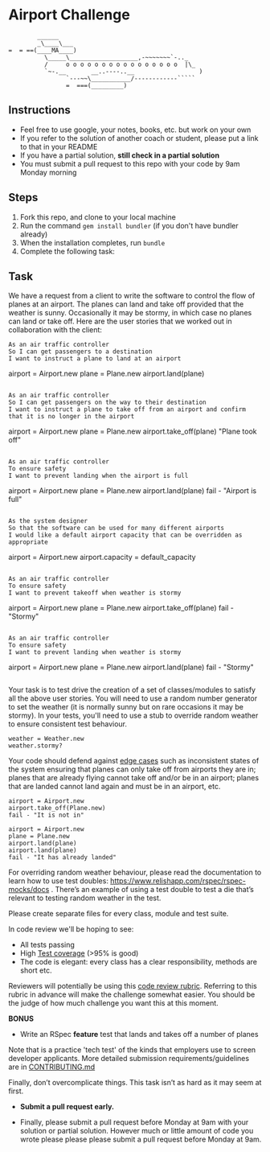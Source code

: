 Airport Challenge
=================

```
        ______
        _\____\___
=  = ==(____MA____)
          \_____\___________________,-~~~~~~~`-.._
          /     o o o o o o o o o o o o o o o o  |\_
          `~-.__       __..----..__                  )
                `---~~\___________/------------`````
                =  ===(_________)

```

Instructions
---------

* Feel free to use google, your notes, books, etc. but work on your own
* If you refer to the solution of another coach or student, please put a link to that in your README
* If you have a partial solution, **still check in a partial solution**
* You must submit a pull request to this repo with your code by 9am Monday morning

Steps
-------

1. Fork this repo, and clone to your local machine
2. Run the command `gem install bundler` (if you don't have bundler already)
3. When the installation completes, run `bundle`
4. Complete the following task:

Task
-----

We have a request from a client to write the software to control the flow of planes at an airport. The planes can land and take off provided that the weather is sunny. Occasionally it may be stormy, in which case no planes can land or take off.  Here are the user stories that we worked out in collaboration with the client:

```
As an air traffic controller 
So I can get passengers to a destination 
I want to instruct a plane to land at an airport

```
airport = Airport.new
plane = Plane.new
airport.land(plane)
```

As an air traffic controller 
So I can get passengers on the way to their destination 
I want to instruct a plane to take off from an airport and confirm that it is no longer in the airport

```
airport = Airport.new
plane = Plane.new
airport.take_off(plane)
"Plane took off"
```

As an air traffic controller 
To ensure safety 
I want to prevent landing when the airport is full 
```
airport = Airport.new
plane = Plane.new
airport.land(plane)
fail - "Airport is full"
```

As the system designer
So that the software can be used for many different airports
I would like a default airport capacity that can be overridden as appropriate

```
airport = Airport.new
airport.capacity = default_capacity 
```

As an air traffic controller 
To ensure safety 
I want to prevent takeoff when weather is stormy 

```
airport = Airport.new
plane = Plane.new
airport.take_off(plane)
fail - "Stormy"
```

As an air traffic controller 
To ensure safety 
I want to prevent landing when weather is stormy 
```
airport = Airport.new
plane = Plane.new
airport.land(plane)
fail - "Stormy"
```

```

Your task is to test drive the creation of a set of classes/modules to satisfy all the above user stories. You will need to use a random number generator to set the weather (it is normally sunny but on rare occasions it may be stormy). In your tests, you'll need to use a stub to override random weather to ensure consistent test behaviour.

```
weather = Weather.new
weather.stormy?
```

Your code should defend against [edge cases](http://programmers.stackexchange.com/questions/125587/what-are-the-difference-between-an-edge-case-a-corner-case-a-base-case-and-a-b) such as inconsistent states of the system ensuring that planes can only take off from airports they are in; planes that are already flying cannot take off and/or be in an airport; planes that are landed cannot land again and must be in an airport, etc.

```
airport = Airport.new
airport.take_off(Plane.new)
fail - "It is not in"

airport = Airport.new
plane = Plane.new
airport.land(plane)
airport.land(plane)
fail - "It has already landed"
```

For overriding random weather behaviour, please read the documentation to learn how to use test doubles: https://www.relishapp.com/rspec/rspec-mocks/docs . There’s an example of using a test double to test a die that’s relevant to testing random weather in the test.

Please create separate files for every class, module and test suite.

In code review we'll be hoping to see:

* All tests passing
* High [Test coverage](https://github.com/makersacademy/course/blob/main/pills/test_coverage.md) (>95% is good)
* The code is elegant: every class has a clear responsibility, methods are short etc. 

Reviewers will potentially be using this [code review rubric](docs/review.md).  Referring to this rubric in advance will make the challenge somewhat easier.  You should be the judge of how much challenge you want this at this moment.

**BONUS**

* Write an RSpec **feature** test that lands and takes off a number of planes

Note that is a practice 'tech test' of the kinds that employers use to screen developer applicants.  More detailed submission requirements/guidelines are in [CONTRIBUTING.md](CONTRIBUTING.md)

Finally, don’t overcomplicate things. This task isn’t as hard as it may seem at first.

* **Submit a pull request early.**

* Finally, please submit a pull request before Monday at 9am with your solution or partial solution.  However much or little amount of code you wrote please please please submit a pull request before Monday at 9am.
